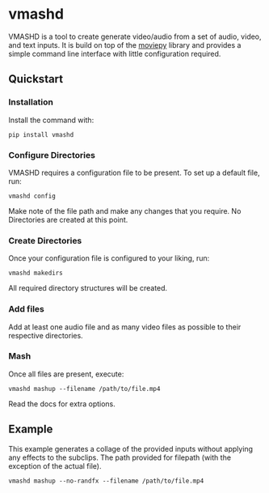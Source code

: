 # vmashd

VMASHD is a tool to create generate video/audio from a set of audio, video, and
text inputs. It is build on top of the
[moviepy](https://github.com/Zulko/moviepy) library and provides a simple
command line interface with little configuration required.

## Quickstart

### Installation

Install the command with:

```
pip install vmashd

```

### Configure Directories

VMASHD requires a configuration file to be present. To set up a default file,
run:

```
vmashd config

```

Make note of the file path and make any changes that you require. No Directories
are created at this point.

### Create Directories

Once your configuration file is configured to your liking, run:

```
vmashd makedirs

```

All required directory structures will be created.

### Add files

Add at least one audio file and as many video files as possible to their
respective directories.

### Mash

Once all files are present, execute:

```
vmashd mashup --filename /path/to/file.mp4

```

Read the docs for extra options.

## Example

This example generates a collage of the provided inputs without applying any
effects to the subclips. The path provided for filepath (with the exception of
the actual file).

```
vmashd mashup --no-randfx --filename /path/to/file.mp4

```
